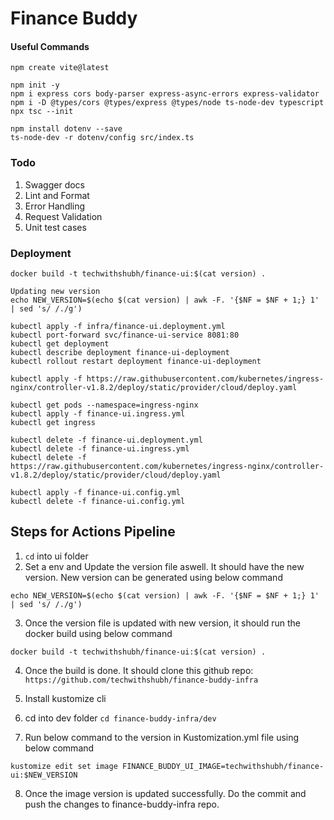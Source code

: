 # Finance Buddy

#### Useful Commands

```
npm create vite@latest

npm init -y
npm i express cors body-parser express-async-errors express-validator
npm i -D @types/cors @types/express @types/node ts-node-dev typescript
npx tsc --init

npm install dotenv --save
ts-node-dev -r dotenv/config src/index.ts
```

### Todo

1. Swagger docs
2. Lint and Format
3. Error Handling
4. Request Validation
5. Unit test cases

### Deployment

```
docker build -t techwithshubh/finance-ui:$(cat version) .

Updating new version
echo NEW_VERSION=$(echo $(cat version) | awk -F. '{$NF = $NF + 1;} 1' | sed 's/ /./g')

kubectl apply -f infra/finance-ui.deployment.yml
kubectl port-forward svc/finance-ui-service 8081:80
kubectl get deployment
kubectl describe deployment finance-ui-deployment
kubectl rollout restart deployment finance-ui-deployment

kubectl apply -f https://raw.githubusercontent.com/kubernetes/ingress-nginx/controller-v1.8.2/deploy/static/provider/cloud/deploy.yaml

kubectl get pods --namespace=ingress-nginx
kubectl apply -f finance-ui.ingress.yml
kubectl get ingress

kubectl delete -f finance-ui.deployment.yml
kubectl delete -f finance-ui.ingress.yml
kubectl delete -f https://raw.githubusercontent.com/kubernetes/ingress-nginx/controller-v1.8.2/deploy/static/provider/cloud/deploy.yaml

kubectl apply -f finance-ui.config.yml
kubectl delete -f finance-ui.config.yml
```

## Steps for Actions Pipeline

1. `cd` into ui folder
2. Set a env and Update the version file aswell. It should have the new version. New version can be generated using below command

```
echo NEW_VERSION=$(echo $(cat version) | awk -F. '{$NF = $NF + 1;} 1' | sed 's/ /./g')
```
3. Once the version file is updated with new version, it should run the docker build using below command

```
docker build -t techwithshubh/finance-ui:$(cat version) .
```

4. Once the build is done. It should clone this github repo: `https://github.com/techwithshubh/finance-buddy-infra`

5. Install kustomize cli 
6. cd into dev folder `cd finance-buddy-infra/dev`
7. Run below command to the version in Kustomization.yml file using below command

```
kustomize edit set image FINANCE_BUDDY_UI_IMAGE=techwithshubh/finance-ui:$NEW_VERSION
```

8. Once the image version is updated successfully. Do the commit and push the changes to finance-buddy-infra repo.